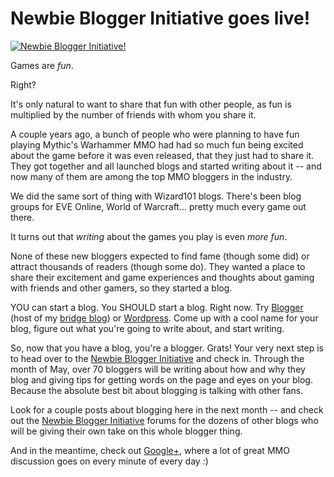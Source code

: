 # Newbie Blogger Initiative goes live!

[![](http://westkarana.com/wp-content/uploads/2012/05/initiative.png "Newbie Blogger Initiative!")](http://westkarana.com/wp-content/uploads/2012/05/initiative.png)

Games are *fun*.

Right?

It's only natural to want to share that fun with other people, as fun is multiplied by the number of friends with whom you share it.

A couple years ago, a bunch of people who were planning to have fun playing Mythic's Warhammer MMO had had so much fun being excited about the game before it was even released, that they just had to share it. They got together and all launched blogs and started writing about it -- and now many of them are among the top MMO bloggers in the industry.

We did the same sort of thing with Wizard101 blogs. There's been blog groups for EVE Online, World of Warcraft... pretty much every game out there.

It turns out that *writing* about the games you play is even *more fun*.

None of these new bloggers expected to find fame (though some did) or attract thousands of readers (though some do). They wanted a place to share their excitement and game experiences and thoughts about gaming with friends and other gamers, so they started a blog.

YOU can start a blog. You SHOULD start a blog. Right now. Try [Blogger](http://www.blogger.com/) (host of my [bridge blog](http://lifeonabridged.blogspot.com/)) or [Wordpress](http://wordpress.com/). Come up with a cool name for your blog, figure out what you're going to write about, and start writing.

So, now that you have a blog, you're a blogger. Grats! Your very next step is to head over to the [Newbie Blogger Initiative](http://nbihq.freeforums.org/) and check in. Through the month of May, over 70 bloggers will be writing about how and why they blog and giving tips for getting words on the page and eyes on your blog. Because the absolute best bit about blogging is talking with other fans.

Look for a couple posts about blogging here in the next month -- and check out the [Newbie Blogger Initiative](http://nbihq.freeforums.org/) forums for the dozens of other blogs who will be giving their own take on this whole blogger thing.

And in the meantime, check out [Google+](https://plus.google.com/), where a lot of great MMO discussion goes on every minute of every day :)
